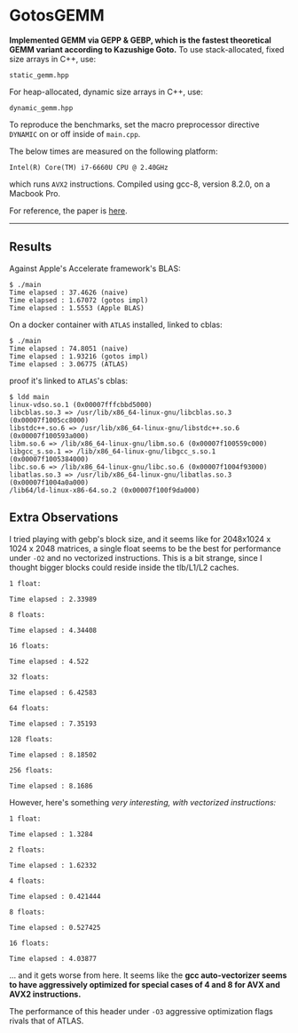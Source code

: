 # GotosGEMM

**Implemented GEMM via GEPP & GEBP, which is the fastest theoretical GEMM variant according to Kazushige Goto.** To use stack-allocated, fixed size arrays in C++, use:

    static_gemm.hpp
    
For heap-allocated, dynamic size arrays in C++, use:

    dynamic_gemm.hpp
    
To reproduce the benchmarks, set the macro preprocessor directive `DYNAMIC` on or off inside of `main.cpp`.

The below times are measured on the following platform:

    Intel(R) Core(TM) i7-6660U CPU @ 2.40GHz

which runs `AVX2` instructions. Compiled using gcc-8, version 8.2.0, on a Macbook Pro.

For reference, the paper is [here](https://www.cs.utexas.edu/users/pingali/CS378/2008sp/papers/gotoPaper.pdf).

---

## Results

Against Apple's Accelerate framework's BLAS:

    $ ./main
    Time elapsed : 37.4626 (naive)
    Time elapsed : 1.67072 (gotos impl)
    Time elapsed : 1.5553 (Apple BLAS)

On a docker container with `ATLAS` installed, linked to cblas:

    $ ./main
    Time elapsed : 74.8051 (naive)
    Time elapsed : 1.93216 (gotos impl)
    Time elapsed : 3.06775 (ATLAS)
    
proof it's linked to `ATLAS`'s cblas:

    $ ldd main
	linux-vdso.so.1 (0x00007fffcbbd5000)
	libcblas.so.3 => /usr/lib/x86_64-linux-gnu/libcblas.so.3 (0x00007f1005cc8000)
	libstdc++.so.6 => /usr/lib/x86_64-linux-gnu/libstdc++.so.6 (0x00007f100593a000)
	libm.so.6 => /lib/x86_64-linux-gnu/libm.so.6 (0x00007f100559c000)
	libgcc_s.so.1 => /lib/x86_64-linux-gnu/libgcc_s.so.1 (0x00007f1005384000)
	libc.so.6 => /lib/x86_64-linux-gnu/libc.so.6 (0x00007f1004f93000)
	libatlas.so.3 => /usr/lib/x86_64-linux-gnu/libatlas.so.3 (0x00007f1004a0a000)
	/lib64/ld-linux-x86-64.so.2 (0x00007f100f9da000)

## Extra Observations

I tried playing with gebp's block size, and it seems like for 2048x1024 x 1024 x 2048 matrices, a single float seems to be the best for performance under `-O2` and no vectorized instructions. This is a bit strange, since I thought bigger blocks could reside inside the tlb/L1/L2 caches.

    1 float:

    Time elapsed : 2.33989

    8 floats:
    
    Time elapsed : 4.34408
    
    16 floats:
    
    Time elapsed : 4.522
    
    32 floats:
    
    Time elapsed : 6.42583
    
    64 floats:
    
    Time elapsed : 7.35193
    
    128 floats:
    
    Time elapsed : 8.18502
    
    256 floats:
    
    Time elapsed : 8.1686

However, here's something _very interesting, with vectorized instructions:_

    1 float:
    
    Time elapsed : 1.3284
    
    2 floats:
    
    Time elapsed : 1.62332
    
    4 floats:
    
    Time elapsed : 0.421444
    
    8 floats:
    
    Time elapsed : 0.527425
    
    16 floats:
    
    Time elapsed : 4.03877

... and it gets worse from here. It seems like the **gcc auto-vectorizer seems to have aggressively optimized for special cases of 4 and 8 for AVX and AVX2 instructions.** 

The performance of this header under `-O3` aggressive optimization flags rivals that of ATLAS.
